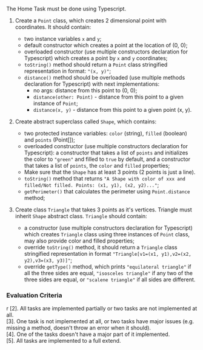 The Home Task must be done using Typescript.

1. Create a `Point` class, which creates 2 dimensional point with coordinates. It
   should contain:

   - two instance variables `x` and `y`;
   - default constructor which creates a point at the location of (0, 0);
   - overloaded constructor (use multiple constructors declaration for Typescript)
     which creates a point by `x` and `y` coordinates;
   - `toString()` method should return a `Point` class stringified representation in
     format: `"(x, y)"`;
   - `distance()` method should be overloaded (use multiple methods declaration for
     Typescript) with next implementations:
     - no args: distance from this point to (0, 0);
     - `distance(other: Point)` - distance from this point to a given instance of
       `Point`;
     - `distance(x, y)` - distance from this point to a given point (x, y).

2. Create abstract superclass called `Shape`, which contains:

   - two protected instance variables: `color` (string), `filled`
     (boolean) and `points` (Point[]);
   - overloaded constructor (use multiple constructors declaration for Typescript): a
     constructor that takes a list of `points` and initializes the color to `"green"`
     and filled to `true` by default, and a constructor that takes a list of `points`,
     the `color` and `filled` properties;
   - Make sure that the `Shape` has at least 3 points (2 points is just a line).
   - `toString()` method that returns `"A Shape with color of xxx and filled/Not filled. Points: (x1, y1), (x2, y2)..."`;
   - `getPerimeter()` that calculates the perimeter using `Point.distance` method;

3. Create class `Triangle` that takes 3 points as it's vertices. Triangle must inherit
   `Shape` abstract class. `Triangle` should contain:

   - a constructor (use multiple constructors declaration for Typescript) which creates
     `Triangle` class using three instances of `Point` class, may also provide color and
     filled properties;
   - override `toString()` method, it should return a `Triangle` class stringified
     representation in format `"Triangle[v1=(x1, y1),v2=(x2, y2),v3=(x3, y3)]"`;
   - override `getType()` method, which prints `"equilateral triangle"` if all the three
     sides are equal, `"isosceles triangle"` if any two of the three sides are equal, or
     `"scalene triangle"` if all sides are different.

### Evaluation Criteria

r
[2]. All tasks are implemented partially or two tasks are not implemented at all.  
[3]. One task is not implemented at all, or two tasks have major issues (e.g. missing a
method, doesn't throw an error when it should).  
[4]. One of the tasks doesn't have a major part of it implemented.  
[5]. All tasks are implemented to a full extend.
